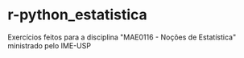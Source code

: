 # r-python_estatistica
Exercícios feitos para a disciplina "MAE0116 - Noções de Estatística" ministrado pelo IME-USP
